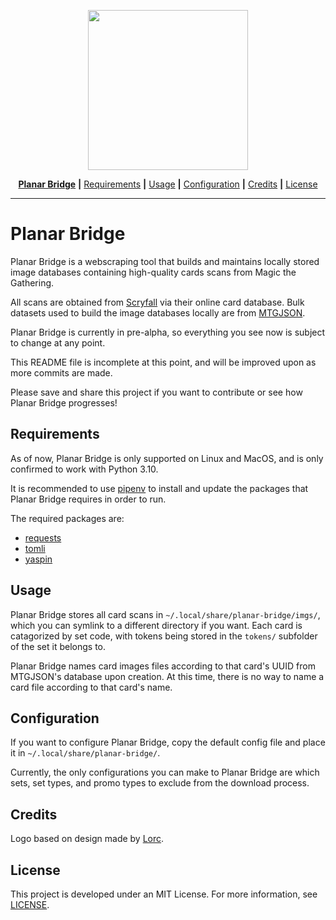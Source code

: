 <p align='center'>
  <img
    width=256px
    src=https://user-images.githubusercontent.com/64651989/159095590-39a9c3ce-4a44-46b1-a597-515a3b282015.png
  />
</p>

<p align='center'>
  <a href="#planar-bridge"><b>Planar Bridge</b></a>
  <b>|</b>
  <a href="#requirements">Requirements</a>
  <b>|</b>
  <a href="#usage">Usage</a>
  <b>|</b>
  <a href="#configuration">Configuration</a>
  <b>|</b>
  <a href="#credits">Credits</a>
  <b>|</b>
  <a href="#license">License</a>
</p>

---

# Planar Bridge

Planar Bridge is a webscraping tool that builds and maintains locally stored
image databases containing high-quality cards scans from Magic the Gathering.

All scans are obtained from [Scryfall](https://scryfall.com/) via their online
card database. Bulk datasets used to build the image databases locally are
from [MTGJSON](https://mtgjson.com/).

Planar Bridge is currently in pre-alpha, so everything you see now is subject
to change at any point.

This README file is incomplete at this point, and will be improved upon as more
commits are made.

Please save and share this project if you want to contribute or see how Planar
Bridge progresses!

## Requirements

As of now, Planar Bridge is only supported on Linux and MacOS, and is only
confirmed to work with Python 3.10.

It is recommended to use [pipenv](https://pipenv.pypa.io/) to install and
update the packages that Planar Bridge requires in order to run.

The required packages are:

- [requests](https://pypi.org/project/requests/)
- [tomli](https://pypi.org/project/tomli/)
- [yaspin](https://pypi.org/project/yaspin/)

## Usage

Planar Bridge stores all card scans in `~/.local/share/planar-bridge/imgs/`,
which you can symlink to a different directory if you want. Each card is
catagorized by set code, with tokens being stored in the `tokens/` subfolder of
the set it belongs to.

Planar Bridge names card images files according to that card\'s UUID from
MTGJSON's database upon creation. At this time, there is no way to name a card
file according to that card's name.

## Configuration

If you want to configure Planar Bridge, copy the default config file and place
it in `~/.local/share/planar-bridge/`.

Currently, the only configurations you can make to Planar Bridge are which
sets, set types, and promo types to exclude from the download process.

## Credits

Logo based on design made by [Lorc](https://lorcblog.blogspot.com/).

## License

This project is developed under an MIT License. For more information,
see [LICENSE](https://github.com/maallaard/planar-bridge/blob/main/LICENSE).
